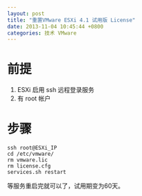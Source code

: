 ```yaml
---
layout: post
title: "重置VMware ESXi 4.1 试用版 License"
date: 2013-11-04 10:45:44 +0800
categories: 技术 VMware
---
```


前提
====
1. ESXi 启用 ssh 远程登录服务
2. 有 root 帐户

步骤
====
    ssh root@ESXi_IP
    cd /etc/vmware/
    rm vmware.lic
    rm license.cfg
    services.sh restart

等服务重启完就可以了，试用期变为60天。